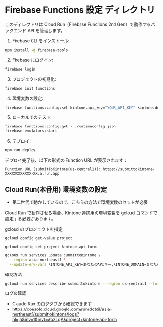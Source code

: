 # Firebase Functions 設定 ディレクトリ

このディレクトリは Cloud Run（Firebase Functions 2nd Gen）で動作するバックエンド API を管理します。

1. Firebase CLI をインストール:

```bash
npm install -g firebase-tools
```

2. Firebase にログイン:

```bash
firebase login
```

3. プロジェクトの初期化:

```bash
firebase init functions
```

4. 環境変数の設定:

```bash
firebase functions:config:set kintone.api_key="YOUR_API_KEY" kintone.domain="YOUR_DOMAIN" kintone.app_id="YOUR_APP_ID"
```

5. ローカルでのテスト:

```bash
firebase functions:config:get > .runtimeconfig.json
firebase emulators:start
```

6. デプロイ:

```bash
npm run deploy
```

デプロイ完了後、以下の形式の Function URL が表示されます：

```
Function URL (submitToKintone(us-central1)): https://submittokintone-XXXXXXXXXXXX-XX.a.run.app
```

## Cloud Run(本番用) 環境変数の設定

- 第二世代で動かしているので、こちらの方法で環境変数のセットが必要

Cloud Run で動作させる場合、Kintone 連携用の環境変数を gcloud コマンドで設定する必要があります。

gcloud のプロジェクトを指定

```
gcloud config get-value project
```

```
gcloud config set project kintone-api-form
```

```bash
gcloud run services update submittokintone \
  --region asia-northeast1 \
  --update-env-vars KINTONE_API_KEY=あなたのAPIキー,KINTONE_DOMAIN=あなたのドメイン,KINTONE_APP_ID=あなたのアプリID
```

確認方法

```bash
gcloud run services describe submittokintone --region us-central1 --format="get(spec.template.spec.containers[0].env)" | grep -E "KINTONE_API_KEY|KINTONE_DOMAIN|KINTONE_APP_ID"
```

ログの確認

- Claude Run のログタブから確認できます
- https://console.cloud.google.com/run/detail/asia-northeast1/submittokintone/logs?hl=ja&inv=1&invt=AbzLgA&project=kintone-api-form

